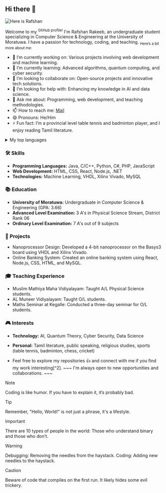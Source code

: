 

<!--
**MohamedRafshan/MohamedRafshan** is a ✨ _special_ ✨ repository because its `README.md` (this file) appears on your GitHub profile.

Here are some ideas to get you started:

- 🔭 I’m currently working on ...
- 🌱 I’m currently learning ...
- 👯 I’m looking to collaborate on ...
- 🤔 I’m looking for help with ...
- 💬 Ask me about ...
- 📫 How to reach me: ...
- 😄 Pronouns: ...
- ⚡ Fun fact: ...
-->
## Hi there 👋
<picture>
 <source media="(prefers-color-scheme: dark)" srcset="https://github.com/MohamedRafshan/MohamedRafshan/blob/main/Readme.jpg">
 <source media="(prefers-color-scheme: light)" srcset="https://github.com/MohamedRafshan/MohamedRafshan/blob/main/Readme.jpg">
 <img alt="Here is Rafshan" src="YOUR-DEFAULT-IMAGE">
</picture>



Welcome to my <sup>GitHub profile!</sup> I'm Rafshan Rakeeb, an undergraduate student specializing in Computer Science & Engineering at the University of Moratuwa. I have a passion for technology, coding, and teaching. <sub> Here’s a bit more about me: </sub>

+ 🔭 I’m currently working on: Various projects involving web development and machine learning.
+ 🌱 I’m currently learning: Advanced algorithms, quantum computing, and cyber security.
+ 👯 I’m looking to collaborate on: Open-source projects and innovative tech solutions.
+ 🤔 I’m looking for help with: Enhancing my knowledge in AI and data science.
+ 💬 Ask me about: Programming, web development, and teaching methodologies.
+ 📫 How to reach me: [Mail](rakeebrafshan4@gmil.com)
+ 😄 Pronouns: He/Him
+ ⚡ Fun fact: I’m a provincial level table tennis and badminton player, and I enjoy reading Tamil literature.

<details>
<summary>My top languages</summary>

| Rank | Languages |
|-----:|-----------|
|     1| JavaScript|
|     2| Python    |
|     3| SQL       |
|     4| Java      |
|     5| .NET      |
|     6| React     |


</details>


### 🛠️ Skills
- **Programming Languages:** Java, C/C++, Python, C#, PHP, JavaScript
- **Web Development:** HTML, CSS, React, Node.js, .NET
- **Technologies:** Machine Learning, VHDL, Xilinx Vivado, MySQL

### 📚 Education
- **University of Moratuwa:** Undergraduate in Computer Science & Engineering (GPA: 3.66)
- **Advanced Level Examination:** 3 A's in Physical Science Stream, District Rank 06
- **Ordinary Level Examination:** 7 A's out of 9 subjects

### 📝 Projects
- Nanoprocessor Design: Developed a 4-bit nanoprocessor on the Basys3 board using VHDL and Xilinx Vivado.
- Online Banking System: Created an online banking system using React, Node.js, CSS, HTML, and MySQL.

### 🎓 Teaching Experience
- Muslim Mathiya Maha Vidiyalayam: Taught A/L Physical Science students.
- AL Muneer Vidiyalayam: Taught O/L students.
- Maths Seminar at Kegalle: Conducted a three-day seminar for O/L students.

### 🎮 Interests
- **Technology:** AI, Quantum Theory, Cyber Security, Data Science
- **Personal:** Tamil literature, public speaking, religious studies, sports (table tennis, badminton, chess, cricket)



- Feel free to explore my repositories :+1: and connect with me if you find my work interesting[^2].  ~~~ I'm always open to new opportunities and collaborations. ~~~

>[!NOTE]
>Coding is like humor. If you have to explain it, it’s probably bad.

>[!TIP]
>Remember, "Hello, World!" is not just a phrase, it's a lifestyle.

>[!IMPORTANT]
>There are 10 types of people in the world: Those who understand binary and those who don’t.

>[!WARNING]
>Debugging: Removing the needles from the haystack. Coding: Adding new needles to the haystack.

>[!CAUTION]
>Beware of code that compiles on the first run. It likely hides some evil trickery.
